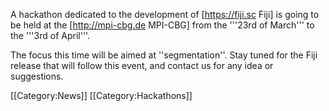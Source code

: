 A hackathon dedicated to the development of [https://fiji.sc Fiji] is going to be held at the [http://mpi-cbg.de MPI-CBG] from the '''23rd of March''' to the '''3rd of April'''. 

The focus this time will be aimed at ''segmentation''. Stay tuned for the Fiji release that will follow this event, and contact us for any idea or suggestions.

[[Category:News]]
[[Category:Hackathons]]
